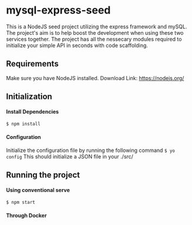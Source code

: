 # mysql-express-seed

This is a NodeJS seed project utilizing the express framework and mySQL. The project's aim is to help boost the development when using these two services together. The project has all the nessecary modules required to initialize your simple API in seconds with code scaffolding.

## Requirements
Make sure you have NodeJS installed.
Download Link: https://nodejs.org/

## Initialization
#### Install Dependencies
`
$ npm install
`

#### Configuration
Initialize the configuration file by running the following command
`
$ yo config
`
This should initialize a JSON file in your ./src/

## Running the project
#### Using conventional serve
`
$ npm start
`

#### Through Docker
